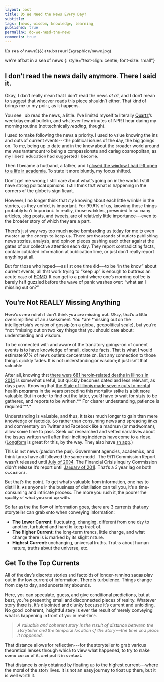 ```yaml
---
layout: post
title: Do We Need the News Every Day?
subtitle:
tags: [news, wisdom, knowledge, learning]
published: true
permalink: do-we-need-the-news
comments: true
---
```

![a sea of news]({{ site.baseurl }}graphics/news.jpg)

we're afloat in a sea of news
{: style="text-align: center; font-size: small"}


## I don’t read the news daily anymore. There I said it.

Okay, I don’t really mean that I don’t read the news *at all*, and I don’t mean
to suggest that whoever reads this piece shouldn’t either. That kind of brings
me to my point, as it happens.

You see I *do* read the news, a little. I’ve limited myself to literally
[Quartz](http://qz.com/)’s weekday email bulletin, and whatever few minutes of
NPR I hear during my morning routine (not technically *reading*, though).

I used to make following the news a priority. I used to value knowing the ins
and outs of current events---the political issues of the day, the big goings on.
To me, being up to date and in the know about the broader world around me was
tantamount to being a compassionate and caring cosmopolitan, as my liberal
education had suggested I become.

Then I became a husband, a father, and I [closed the window I had left open to a
life in
academia](http://www.mikesturm.net/home/why-i-chose-to-give-up-on-academia). To
state it more bluntly, my focus shifted.

Don’t get me wrong; I still care about what’s going on in the world. I still
have strong political opinions. I still think that what is happening in the
corners of the globe is significant.

However, I no longer think that *my* knowing about each little wrinkle in the
stories, as they unfold, is important. For 99.9% of us, knowing those things
probably isn’t important. In reality, those wrinkles, presented in so many
articles, blog posts, and tweets, are of relatively little importance---even to
the broader story of which they are a part.

There’s just way *way* too much noise bombarding us today for me to even muster
up the energy to keep up. There are thousands of outlets publishing news
stories, analysis, and opinion pieces pushing each other against the gates of
our collective attention each day. They report contradicting facts, contain
outdated information at publication time, or just don’t really report anything
at all.

But for those who hoped---as I at one time did---to be “in the know” about
current events, all that work trying to “keep up” is enough to buttress an acute
case of [FOMO](https://en.wikipedia.org/wiki/Fear_of_missing_out). It can get to
a point where one’s morning coffee is barely half guzzled before the wave of
panic washes over: “what am I missing out on?”

## You’re Not REALLY Missing Anything

Here’s some relief: I don’t think you are missing out. Okay, that’s a little
oversimplified of an assessment. You *are *missing out on the intelligentsia’s
version of gossip (on a global, geopolitical scale), but you’re *not *missing
out on two key things that you should care about: understanding and wisdom.

To be connected with and aware of the transitory goings-on of current events is
to have knowledge of small, discrete facts. That is what I would estimate 97% of
news outlets concentrate on. But any connection to those things quickly fades.
It is not understanding or wisdom; it just isn’t that valuable.

After all, knowing that [there were 681 heroin-related deaths in Illinois in
2014](http://thetelegraph.com/news/76603/news-briefs-from-around-the-region-jan-15-2016)
is somewhat useful, but quickly becomes dated and less relevant, as days pass.
Knowing that [the State of Illinois made severe cuts to mental health programs
in the years preceding this mortality
spike](http://www.namigc.org/wp-content/uploads/2012/08/NAMI-White-Paper-NAMI-Chicago-May-2015.pdf)
is a bit more valuable. But in order to find out the latter, you’d have to wait
for stats to be gathered, and reports to be written.** For clearer
understanding, patience is required***.*

Understanding is valuable, and thus, it takes much longer to gain than mere
knowledge of factoids. So rather than consuming news and spreading links and
commentary on Twitter and Facebook like a madman (or madwoman), allow some time
to pass. Seek out researched and vetted narratives about the issues written well
after their inciting incidents have come to a close.
([Longform](http://longform.org/) is great for this, by the way. They also have
[an app](https://itunes.apple.com/us/app/longform/id490437064?mt=8).)

This is not news (pardon the pun). Government agencies, academics, and think
tanks have all followed the same model. The 9/11 Commission Report wasn’t
released until [July of 2004](http://www.9-11commission.gov/report/). The
Financial Crisis Inquiry Commission didn’t release it’s report until [January of
2011](http://fcic.law.stanford.edu/). That’s a 3 year lag on both occasions.

But that’s the point. To get what’s valuable from information, one has to
distill it. As anyone in the business of distillation can tell you, it’s a
time-consuming and intricate process. The more you rush it, the poorer the
quality of what you end up with.

So far as the the flow of information goes, there are 3 currents that any
storyteller can grab onto when conveying information:

- **The Lower Current**: fluctuating, changing, different from one day to another,
turbulent and hard to keep track of.
- **The Higher Current**: the long-term trends, little change, and what change
there is is marked by its slight nature.
- **Highest Current:** unchanging, universal truths. Truths about human nature,
truths about the universe, etc.

## Get To the Top Currents

All of the day’s discrete stories and factoids of longer-running sagas play out
in the low current of information. There is turbulence. Things change from day
to day, and uncertainty abounds.

Here, you can speculate, guess, and give conditional predictions, but at best,
you’re presenting small and disconnected pieces of reality. Whatever story there
is, it’s disjointed and clunky because it’s current and unfolding. No good,
coherent, insightful story is ever the result of merely conveying what is
happening in front of you in real-time.

> *A valuable and coherent story is the result of distance between the storyteller
and the temporal location of the story---the time and place it happened.*

That distance allows for reflection---for the storyteller to grab various
theoretical lenses through which to view what happened, to try to make some
sense of it, and put it in context.

That distance is only obtained by floating up to the highest current---where the
moral of the story lives. It is not an easy journey to float up there, but it is
well worth it.
